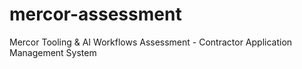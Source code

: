 # mercor-assessment
Mercor Tooling &amp; AI Workflows Assessment - Contractor Application Management System
